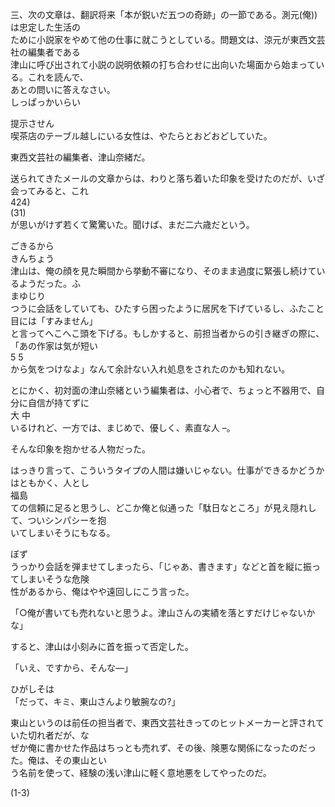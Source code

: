 三、次の文章は、翻訳将来「本が鋭いだ五つの奇跡」の一節である。測元\(俺\)\)は忠定した生活の<br>ために小説家をやめて他の仕事に就こうとしている。問題文は、涼元が東西文芸社の編集者である<br>津山に呼び出されて小説の説明依頼の打ち合わせに出向いた場面から始まっている。これを読んで、<br>あとの問いに答えなさい。<br>しっぱっかいらい

提示させん<br>喫茶店のテーブル越しにいる女性は、やたらとおどおどしていた。

東西文芸社の編集者、津山奈緒だ。

送られてきたメールの文章からは、わりと落ち着いた印象を受けたのだが、いざ会ってみると、これ<br>424\)<br>\(31\)<br>が思いがけず若くて驚驚いた。聞けば、まだ二六歳だという。

ごきるから<br>きんちょう<br>津山は、俺の顔を見た瞬間から挙動不審になり、そのまま過度に緊張し続けているようだった。ふ<br>まゆじり<br>つうに会話をしていても、ひたすら困ったように居尻を下げているし、ふたこと目には「すみません」<br>と言ってへこへこ頭を下げる。もしかすると、前担当者からの引き継ぎの際に、「あの作家は気が短い<br>5 5<br>から気をつけなよ」なんて余計ない入れ処息をされたのかも知れない。

とにかく、初対面の津山奈緒という編集者は、小心者で、ちょっと不器用で、自分に自信が持てずに<br>大 中<br>いるけれど、一方では、まじめで、優しく、素直な人 –。

そんな印象を抱かせる人物だった。

はっきり言って、こういうタイプの人間は嫌いじゃない。仕事ができるかどうかはともかく、人とし<br>福島<br>ての信頼に足ると思うし、どこか俺と似通った「駄日なところ」が見え隠れして、ついシンパシーを抱<br>いてしまいそうにもなる。

ぼず<br>うっかり会話を弾ませてしまったら、「じゃあ、書きます」などと首を縦に振ってしまいそうな危険<br>性があるから、俺はやや遠回しにこう言った。

「○俺が書いても売れないと思うよ。津山さんの実績を落とすだけじゃないかな」

すると、津山は小刻みに首を振って否定した。

「いえ、ですから、そんな––」

ひがしそは<br>「だって、キミ、東山さんより敏腕なの?」

東山というのは前任の担当者で、東西文芸社きってのヒットメーカーと評されていた切れ者だが、な<br>ぜか俺に書かせた作品はちっとも売れず、その後、険悪な関係になったのだった。俺は、その東山とい<br>う名前を使って、経験の浅い津山に軽く意地悪をしてやったのだ。

\(1\-3\)

